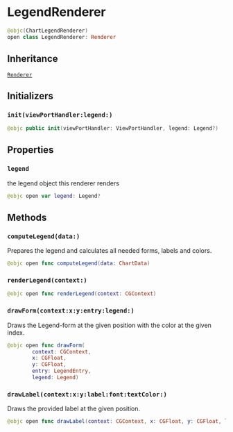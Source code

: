 # LegendRenderer

``` swift
@objc(ChartLegendRenderer)
open class LegendRenderer: Renderer
```

## Inheritance

[`Renderer`](/Renderer)

## Initializers

### `init(viewPortHandler:legend:)`

``` swift
@objc public init(viewPortHandler: ViewPortHandler, legend: Legend?)
```

## Properties

### `legend`

the legend object this renderer renders

``` swift
@objc open var legend: Legend?
```

## Methods

### `computeLegend(data:)`

Prepares the legend and calculates all needed forms, labels and colors.

``` swift
@objc open func computeLegend(data: ChartData)
```

### `renderLegend(context:)`

``` swift
@objc open func renderLegend(context: CGContext)
```

### `drawForm(context:x:y:entry:legend:)`

Draws the Legend-form at the given position with the color at the given index.

``` swift
@objc open func drawForm(
        context: CGContext,
        x: CGFloat,
        y: CGFloat,
        entry: LegendEntry,
        legend: Legend)
```

### `drawLabel(context:x:y:label:font:textColor:)`

Draws the provided label at the given position.

``` swift
@objc open func drawLabel(context: CGContext, x: CGFloat, y: CGFloat, label: String, font: NSUIFont, textColor: NSUIColor)
```
